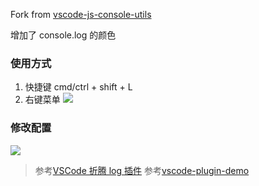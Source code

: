 Fork from [vscode-js-console-utils](https://github.com/whtouche/vscode-js-console-utils)

增加了 console.log 的颜色

### 使用方式
1. 快捷键 cmd/ctrl + shift + L
2. 右键菜单
    ![](https://zhengjinshou.cn/other/contentMenu.png)

### 修改配置
![](https://zhengjinshou.cn/other/images/set.png)



> 参考[VSCode 折腾 log 插件](https://juejin.im/post/5c1e2612e51d452aaa7c43fe)
> 参考[vscode-plugin-demo](https://github.com/sxei/vscode-plugin-demo)
